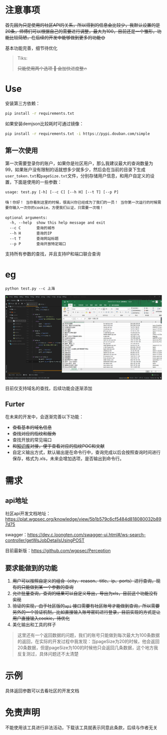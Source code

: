 # 注意事项

~~首先因为只是使用的社区API的关系，所以得到的信息会比较少，我默认设置的是20条，师傅们可以根据自己的需要进行调整，最大为100，目前还是一个雏形，功能比较简陋，在后续的开发中能够做到更多的功能:sun_with_face:~~

基本功能完善，细节待优化



>  Tiks:
>
> ~~只能使用两个选项 :older_man: 会加快进度整:fire:~~



# Use

安装第三方依赖：
```bash
pip install -r requirements.txt
```
如果安装demjson比较耗时可通过镜像：
```bash
pip install -r requirements.txt -i https://pypi.douban.com/simple
```

## 第一次使用

第一次需要登录你的账户，如果你是社区用户，那么我建议最大的查询数量为99，如果账户没有限制的话就想多少就多少，然后会在当前的目录下生成`user_token.txt`和`pageSize.txt`文件，分别存储用户信息，和用户自定义的设置，下面是使用的一些参数：

```
usage: test.py [-h] [--c C] [--h H] [--t T] [--p P]

嗨！你好！ 当你看到这里的时候，很高兴你已经成为了我们的一员！ 当你第一次运行的时候需要你输入一次你的cookie，方便我们认证，只需要一次哦！

optional arguments:
  -h, --help  show this help message and exit
  --c C       查询的城市
  --h H       查询的IP
  --t T       查询网站标题
  --p P       查询开放特定端口
```

支持所有参数的查找，并且支持IP和端口联合查询

# eg

`python test.py --c 上海`

![image-20200721181428197](demo.png)

目前仅支持域名的查找，后续功能会逐渐添加

## Furter

在未来的开发中，会逐渐完善以下功能：

- ~~查看基本的域名信息~~
- ~~查找对应的指纹和服务~~
- 查找开放的常见端口
- ~~和[知识库](https://plat.wgpsec.org/knowledge)对接，便于查看对应的指纹POC和文献~~
- 自定义输出方式，默认输出是在命令行中，查询完成以后会按照查询时间进行保存，格式为.xls，未来会增加选项，是否输出到命令行。



# 需求

## api地址

 社区api开发文档地址：https://plat.wgpsec.org/knowledge/view/5b1b579c6cf5484d818080032b897d75

swagger：https://dev.c.loongten.com/swagger-ui.html#/ws-search-controller/getWsJobDetailsUsingPOST



目前最新版：https://github.com/wgpsec/Perception

## 要求能做到的功能

1. ~~用户可以按照自定义的组合（city、reason、title、ip、ports）进行查询，现有的只能做到某一个参数的查询~~
2. ~~允许批量查询，查询的结果可以自定义导出，导出为xls，目前这个功能没有实现~~
3. ~~验证的实现，由于社区版的`api` 接口需要有社区账号才能做到查询，所以需要另外的一个验证机制，比如直接输入账号密码进行登录，目前实现的方式是让用户直接输入cookie，待优化~~
4. 美化输出和工具的样子



> 这里还有一个返回数据的问题，我们的账号只能做到每次最大为100条数据的返回，在实际的开发过程中我发现：当pageSize为20的时候，他会返回20条数据，但是pageSize为100的时候他只会返回几条数据，这个地方我反复测过，具体问题还不太清楚

# 示例

具体返回参数可以去看社区的开发文档

# 免责声明

不能使用该工具进行非法活动，下载该工具就表示同意此条款，后续与作者无关
